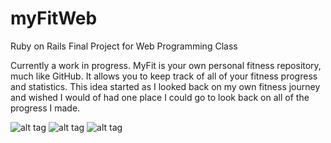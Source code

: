 # myFitWeb
Ruby on Rails Final Project for Web Programming Class

Currently a work in progress. MyFit is your own personal fitness repository, much like GitHub. It allows you to keep track of all of your fitness progress and statistics. This idea started as I looked back on my own fitness journey and wished I would of had one place I could go to look back on all of the progress I made.

![alt tag](https://raw.github.com/mmessa/myFitWeb/tree/master/myFitWeb/public/images/screenshots/screen_capture.png)
![alt tag](https://raw.github.com/mmessa/myFitWeb/tree/master/myFitWeb/public/images/screenshots/screen_capture2.png)
![alt tag](https://raw.github.com/mmessa/myFitWeb/tree/master/myFitWeb/public/images/screenshots/screen_capture3.png)
